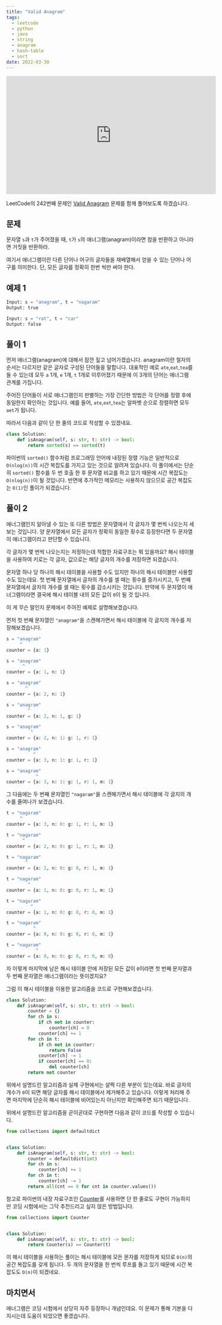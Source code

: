 ```yaml
---
title: "Valid Anagram"
tags:
  - leetcode
  - python
  - java
  - string
  - anagram
  - hash-table
  - sort
date: 2022-03-30
---
```


<iframe width="560" height="315" src="https://www.youtube.com/embed/DdnjB3B1xTE" title="YouTube video player" frameborder="0" allow="accelerometer; autoplay; clipboard-write; encrypted-media; gyroscope; picture-in-picture" allowfullscreen></iframe>

LeetCode의 242번째 문제인 [Valid Anagram](https://leetcode.com/problems/valid-anagram/) 문제를 함께 풀어보도록 하겠습니다.

## 문제

문자열 `s`과 `t`가 주어졌을 때, `t`가 `s`의 애너그램(anagram)이라면 참을 반환하고 아니라면 거짓을 반환하라.

여기서 애너그램이란 다른 단어나 어구의 글자들을 재배열해서 얻을 수 있는 단어나 어구를 의미한다.
단, 모든 글자를 정확히 한번 씩만 써야 한다.

## 예제 1

```py
Input: s = "anagram", t = "nagaram"
Output: true
```

```py
Input: s = "rat", t = "car"
Output: false
```

## 풀이 1

먼저 애너그램(anagram)에 대해서 잠깐 짚고 넘어가겠습니다. anagram이란 철자의 순서는 다르지만 같은 글자로 구성된 단어들을 말합니다.
대표적인 예로 `ate`,`eat`,`tea`를 들 수 있는데 모두 `a` 1개, `e` 1개, `t` 1개로 이루어졌기 때문에 이 3개의 단어는 애너그램 관계를 가집니다.

주어진 단어들이 서로 애너그램인지 판별하는 가장 간단한 방법은 각 단어를 정렬 후에 동일한지 확인하는 것입니다.
예를 들어, `ate`,`eat`,`tea`는 알파벳 순으로 정렬하면 모두 `aet`가 됩니다.

따라서 다음과 같이 단 한 줄의 코드로 작성할 수 있겠네요.

```py
class Solution:
    def isAnagram(self, s: str, t: str) -> bool:
        return sorted(s) == sorted(t)
```

파이썬의 `sorted()` 함수처럼 프로그래밍 언어에 내장된 정렬 기능은 일반적으로 `O(nlog(n))`의 시간 복잡도를 가지고 있는 것으로 알려져 있습니다.
이 풀이에서는 단순히 `sorted()` 함수를 두 번 호출 한 후 문자열 비교를 하고 있기 때문에 시간 복잡도는 `O(nlog(n))`이 될 것입니다.
반면에 추가적인 메모리는 사용하지 않으므로 공간 복잡도는 `O(1)`인 풀이가 되겠습니다.

## 풀이 2

애너그램인지 알아낼 수 있는 또 다른 방법은 문자열에서 각 글자가 몇 번씩 나오는지 세보는 것입니다.
양 문자열에서 모든 글자가 정확히 동일한 횟수로 등장한다면 두 문자열이 애너그램이라고 판단할 수 있습니다.

각 글자가 몇 번씩 나오는지는 저정하는데 적합한 자료구조는 뭐 있을까요?
해시 테이블을 사용하여 키로는 각 글자, 값으로는 해당 글자의 개수를 저장하면 되겠습니다.

문자열 하나 당 하나의 해시 테이블을 사용할 수도 있지만 하나의 해시 테이블만 사용할 수도 있는데요.
첫 번째 문자열에서 글자의 개수를 셀 때는 횟수를 증가시키고, 두 번째 문자열에서 글자의 개수를 셀 때는 횟수를 감소시키는 것입니다.
만약에 두 문자열이 애너그램이라면 결국에 해시 테이블 내의 모든 값이 `0`이 될 것 입니다.

이 게 무슨 말인지 문제에서 주어진 예제로 설명해보겠습니다.

먼저 첫 번째 문자열인 `"anagram"`을 스캔해가면서 해시 테이블에 각 글지의 개수를 저장해보겠습니다.

```py
s = "anagram"
     ^
counter = {a: 1}
```

```py
s = "anagram"
      ^
counter = {a: 1, n: 1}
```

```py
s = "anagram"
       ^
counter = {a: 2, n: 1}
```

```py
s = "anagram"
        ^
counter = {a: 2, n: 1, g: 1}
```

```py
s = "anagram"
         ^
counter = {a: 2, n: 1: g: 1, r: 1}
```

```py
s = "anagram"
          ^
counter = {a: 3, n: 1: g: 1, r: 1}
```

```py
s = "anagram"
           ^
counter = {a: 3, n: 1: g: 1, r: 1, m: 1}
```

그 다음에는 두 번째 문자열인 `"nagaram"`을 스캔해가면서 해시 테이블에 각 글지의 개수를 줄여나가 보겠습니다.

```py
t = "nagaram"
     ^
counter = {a: 3, n: 0: g: 1, r: 1, m: 1}
```

```py
t = "nagaram"
      ^
counter = {a: 2, n: 0: g: 1, r: 1, m: 1}
```

```py
t = "nagaram"
       ^
counter = {a: 2, n: 0: g: 0, r: 1, m: 1}
```

```py
t = "nagaram"
        ^
counter = {a: 1, n: 0: g: 0, r: 1, m: 1}
```

```py
t = "nagaram"
         ^
counter = {a: 1, n: 0: g: 0, r: 0, m: 1}
```

```py
t = "nagaram"
          ^
counter = {a: 0, n: 0: g: 0, r: 0, m: 1}
```

```py
t = "nagaram"
           ^
counter = {a: 0, n: 0: g: 0, r: 0, m: 0}
```

자 이렇게 마지막에 남은 해시 테이블 안에 저장된 모든 값이 `0`이라면 첫 번째 문자열과 두 번째 문자열은 애너그램이라는 뜻이겠지요?

그럼 이 해시 테이블을 이용한 알고리즘을 코드로 구현해보겠습니다.

```py
class Solution:
    def isAnagram(self, s: str, t: str) -> bool:
        counter = {}
        for ch in s:
            if ch not in counter:
                counter[ch] = 0
            counter[ch] += 1
        for ch in t:
            if ch not in counter:
                return False
            counter[ch] -= 1
            if counter[ch] == 0:
                del counter[ch]
        return not counter
```

위에서 설명드린 알고리즘과 실제 구현에서는 살짝 다른 부분이 있는데요.
바로 글자의 개수가 `0`이 되면 해당 글자를 해시 테이블에서 제거해주고 있습니다.
이렇게 처리해 주면 마지막에 단순히 해시 테이블에 비어있는지 아닌지만 확인해주면 되기 때문입니다.

위에서 설명드린 알고리즘을 곧이곧대로 구현하면 다음과 같이 코드를 작성할 수 있습니다.

```py
from collections import defaultdict


class Solution:
    def isAnagram(self, s: str, t: str) -> bool:
        counter = defaultdict(int)
        for ch in s:
            counter[ch] += 1
        for ch in t:
            counter[ch] -= 1
        return all(cnt == 0 for cnt in counter.values())
```

참고로 파이썬의 내장 자료구조인 [Counter](https://www.daleseo.com/python-collections-counter/)를 사용하면 단 한 줄로도 구현이 가능하지만 코딩 시험에서는 그닥 추천드리고 싶지 않은 방법입니다.

```py
from collections import Counter


class Solution:
    def isAnagram(self, s: str, t: str) -> bool:
        return Counter(s) == Counter(t)
```

이 해시 테이블을 사용하는 풀이는 해시 테이블에 모든 문자를 저장하게 되므로 `O(n)`의 공간 복잡도를 갖게 됩니다.
두 개의 문자열을 한 번씩 루프를 돌고 있기 때문에 시간 복잡도도 `O(n)`이 되겠네요.

## 마치면서

애너그램은 코딩 시험에서 상당히 자주 등장하니 개념인데요.
이 문제가 통해 기본을 다지시는데 도움이 되었으면 좋겠습니다.
